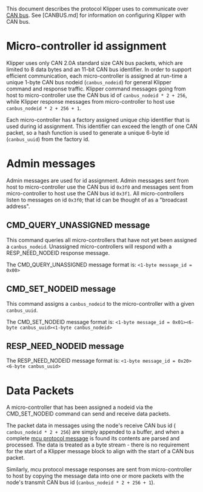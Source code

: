 This document describes the protocol Klipper uses to communicate over [CAN
bus](https://en.wikipedia.org/wiki/CAN_bus). See [CANBUS.md] for information on
configuring Klipper with CAN bus.

# Micro-controller id assignment

Klipper uses only CAN 2.0A standard size CAN bus packets, which are limited to 8
data bytes and an 11-bit CAN bus identifier. In order to support efficient
communication, each micro-controller is assigned at run-time a unique 1-byte CAN
bus nodeid (`canbus_nodeid`) for general Klipper command and response traffic.
Klipper command messages going from host to micro-controller use the CAN bus id
of `canbus_nodeid * 2 + 256`, while Klipper response messages from
micro-controller to host use `canbus_nodeid * 2 + 256 + 1`.

Each micro-controller has a factory assigned unique chip identifier that is used
during id assignment. This identifier can exceed the length of one CAN packet,
so a hash function is used to generate a unique 6-byte id (`canbus_uuid`) from
the factory id.

# Admin messages

Admin messages are used for id assignment. Admin messages sent from host to
micro-controller use the CAN bus id `0x3f0` and messages sent from
micro-controller to host use the CAN bus id `0x3f1`. All micro-controllers
listen to messages on id `0x3f0`; that id can be thought of as a "broadcast
address".

## CMD_QUERY_UNASSIGNED message

This command queries all micro-controllers that have not yet been assigned a
`canbus_nodeid`. Unassigned micro-controllers will respond with a
RESP_NEED_NODEID response message.

The CMD_QUERY_UNASSIGNED message format is: `<1-byte message_id = 0x00>`

## CMD_SET_NODEID message

This command assigns a `canbus_nodeid` to the micro-controller with a given
`canbus_uuid`.

The CMD_SET_NODEID message format is: `<1-byte message_id = 0x01><6-byte canbus_uuid><1-byte canbus_nodeid>`

## RESP_NEED_NODEID message

The RESP_NEED_NODEID message format is: `<1-byte message_id = 0x20><6-byte canbus_uuid>`

# Data Packets

A micro-controller that has been assigned a nodeid via the CMD_SET_NODEID
command can send and receive data packets.

The packet data in messages using the node's receive CAN bus id (
`canbus_nodeid * 2 + 256`) are simply appended to a buffer, and when a complete
[mcu protocol message](Protocol.md) is found its contents are parsed and
processed. The data is treated as a byte stream - there is no requirement for
the start of a Klipper message block to align with the start of a CAN bus
packet.

Similarly, mcu protocol message responses are sent from micro-controller to host
by copying the message data into one or more packets with the node's transmit
CAN bus id (`canbus_nodeid * 2 + 256 + 1`).
